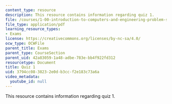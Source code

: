 ```yaml
---
content_type: resource
description: This resource contains information regarding quiz 1.
file: /courses/1-00-introduction-to-computers-and-engineering-problem-solving-spring-2012/3794cc0838232e0db3ccf2e183c73a6a_MIT1_00S12_Quiz1_S11.pdf
file_type: application/pdf
learning_resource_types:
- Exams
license: https://creativecommons.org/licenses/by-nc-sa/4.0/
ocw_type: OCWFile
parent_title: Exams
parent_type: CourseSection
parent_uid: 42a83059-1a48-adbe-783e-bb4f922fd312
resourcetype: Document
title: Quiz 1
uid: 3794cc08-3823-2e0d-b3cc-f2e183c73a6a
video_metadata:
  youtube_id: null
---
```

This resource contains information regarding quiz 1.